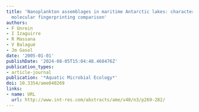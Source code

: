 ```yaml
---
title: 'Nanoplankton assemblages in maritime Antarctic lakes: characterisation and
  molecular fingerprinting comparison'
authors:
- F Unrein
- I Izaguirre
- R Massana
- V Balagué
- Jm Gasol
date: '2005-01-01'
publishDate: '2024-08-05T15:04:48.468476Z'
publication_types:
- article-journal
publication: '*Aquatic Microbial Ecology*'
doi: 10.3354/ame040269
links:
- name: URL
  url: http://www.int-res.com/abstracts/ame/v40/n3/p269-282/
---
```

